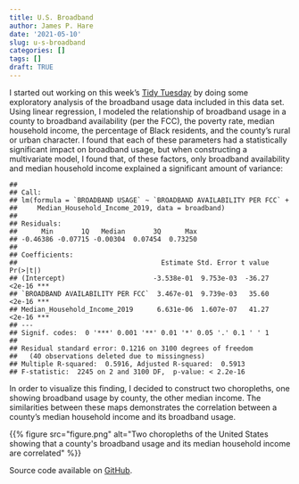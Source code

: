```yaml
---
title: U.S. Broadband
author: James P. Hare
date: '2021-05-10'
slug: u-s-broadband
categories: []
tags: []
draft: TRUE
---
```


I started out working on this week’s [Tidy Tuesday](https://github.com/rfordatascience/tidytuesday/blob/master/data/2021/2021-05-11/readme.md) by doing some exploratory analysis of the broadband usage data included in this data set. Using linear regression, I modeled the relationship of broadband usage in a county to broadband availability (per the FCC), the poverty rate, median household income, the percentage of Black residents, and the county’s rural or urban character. I found that each of these parameters had a statistically significant impact on broadband usage, but when constructing a multivariate model, I found that, of these factors, only broadband availability and median household income explained a significant amount of variance:

    ## 
    ## Call:
    ## lm(formula = `BROADBAND USAGE` ~ `BROADBAND AVAILABILITY PER FCC` + 
    ##     Median_Household_Income_2019, data = broadband)
    ## 
    ## Residuals:
    ##      Min       1Q   Median       3Q      Max 
    ## -0.46386 -0.07715 -0.00304  0.07454  0.73250 
    ## 
    ## Coefficients:
    ##                                    Estimate Std. Error t value Pr(>|t|)    
    ## (Intercept)                      -3.538e-01  9.753e-03  -36.27   <2e-16 ***
    ## `BROADBAND AVAILABILITY PER FCC`  3.467e-01  9.739e-03   35.60   <2e-16 ***
    ## Median_Household_Income_2019      6.631e-06  1.607e-07   41.27   <2e-16 ***
    ## ---
    ## Signif. codes:  0 '***' 0.001 '**' 0.01 '*' 0.05 '.' 0.1 ' ' 1
    ## 
    ## Residual standard error: 0.1216 on 3100 degrees of freedom
    ##   (40 observations deleted due to missingness)
    ## Multiple R-squared:  0.5916, Adjusted R-squared:  0.5913 
    ## F-statistic:  2245 on 2 and 3100 DF,  p-value: < 2.2e-16

In order to visualize this finding, I decided to construct two choropleths, one showing broadband usage by county, the other median income. The similarities between these maps demonstrates the correlation between a county’s median household income and its broadband usage.

{{% figure src="figure.png" alt="Two choropleths of the United States showing that a county's broadband usage and its median household income are correlated" %}}

Source code available on [GitHub]().
